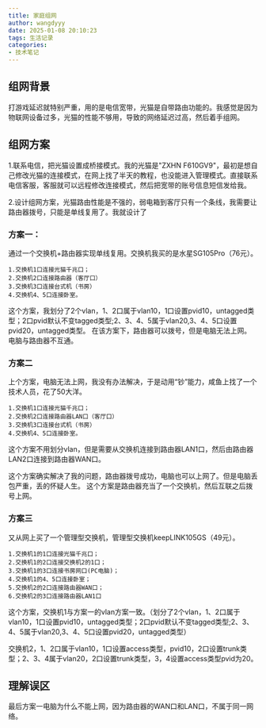 ```yaml
---
title: 家庭组网
author: wangdyyy
date: 2025-01-08 20:10:23
tags: 生活记录
categories:
- 技术笔记
---
```




## 组网背景
打游戏延迟就特别严重，用的是电信宽带，光猫是自带路由功能的。我感觉是因为物联网设备过多，光猫的性能不够用，导致的网络延迟过高，然后着手组网。

## 组网方案

1.联系电信，把光猫设置成桥接模式。我的光猫是"ZXHN F610GV9"，最初是想自己修改光猫的连接模式，在网上找了半天的教程，也没能进入管理模式。直接联系电信客服，客服就可以远程修改连接模式，然后把宽带的账号信息短信发给我。

2.设计组网方案，光猫路由性能是不强的，弱电箱到客厅只有一个条线，我需要让路由器拨号，只能是单线复用了。我就设计了
### 方案一：
通过一个交换机+路由器实现单线复用。交换机我买的是水星SG105Pro（76元）。
```
1.交换机1口连接光猫千兆口；
2.交换机2口连接路由器（客厅口）
3.交换机3口连接台式机（书房）
4.交换机4、5口连接卧室。
```
这个方案，我划分了2个vlan，1、2口属于vlan10，1口设置pvid10，untagged类型；2口pvid默认不变tagged类型;2、3、4、5属于vlan20,3、4、5口设置pvid20，untagged类型。
在该方案下，路由器可以拨号，但是电脑无法上网。电脑与路由器不互通。
### 方案二

上个方案，电脑无法上网，我没有办法解决，于是动用“钞”能力，咸鱼上找了一个技术人员，花了50大洋。

```
1.交换机1口连接光猫千兆口；
2.交换机2口连接路由器LAN口（客厅口）
3.交换机3口连接台式机（书房）
4.交换机4、5口连接卧室。
```
这个方案不用划分vlan，但是需要从交换机连接到路由器LAN1口，然后由路由器LAN2口连接到路由器WAN口。

这个方案确实解决了我的问题，路由器拨号成功，电脑也可以上网了。但是电脑丢包严重，丢的怀疑人生。
这个方案是路由器充当了一个交换机，然后互联之后拨号上网。

### 方案三

又从网上买了一个管理型交换机，管理型交换机keepLINK105GS（49元）。
```
1.交换机1的1口连接光猫千兆口；
2.交换机1的2口连接交换机2的1口；
3.交换机1的3口连接书房网口(PC电脑)；
4.交换机1的4、5口连接卧室；
5.交换机2的2口连接路由器WAN口；
6.交换机2的3口连接路由器LAN1口
```
这个方案，交换机1与方案一的vlan方案一致。（划分了2个vlan，1、2口属于vlan10，1口设置pvid10，untagged类型；2口pvid默认不变tagged类型;2、3、4、5属于vlan20,3、4、5口设置pvid20，untagged类型）

交换机2，1、2口属于vlan10，1口设置access类型，pvid10，2口设置trunk类型；2、3、4属于vlan20，2口设置trunk类型，3，4设置access类型pvid为20。


## 理解误区

最后方案一电脑为什么不能上网，因为路由器的WAN口和LAN口，不属于同一网络。